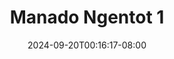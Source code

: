 --- 
title: "Manado Ngentot 1"
description: "nonton  video bokep Manado Ngentot 1  tele durasi panjang terbaru"
date: 2024-09-20T00:16:17-08:00
file_code: "16i38lthmxl4"
draft: false
cover: "hkrpx8bqtf76e5ht.jpg"
tags: ["Manado", "Ngentot", "bokep-indo", "bokep-viral", "bokep-ig"]
length: 112
fld_id: "1482557"
foldername: "ADEL KAUNANG"
categories: ["ADEL KAUNANG"]
views: 0
---